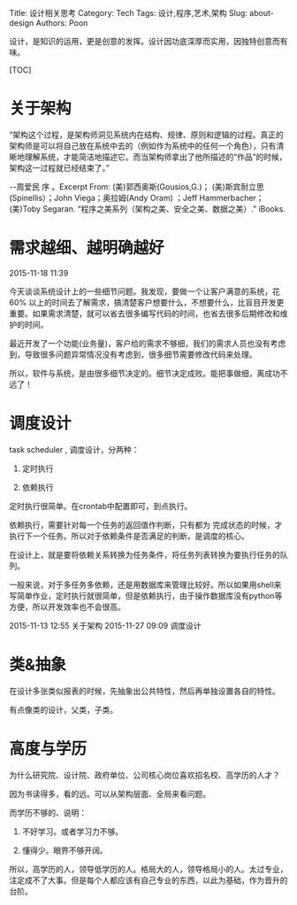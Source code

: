 Title: 设计相关思考
Category: Tech
Tags: 设计,程序,艺术,架构
Slug: about-design
Authors: Poon


设计，是知识的运用，更是创意的发挥。设计因功底深厚而实用，因独特创意而有味。


[TOC]

# 关于架构


“架构这个过程，是架构师洞见系统内在结构、规律、原则和逻辑的过程。真正的架构师是可以将自己放在系统中去的（例如作为系统中的任何一个角色），只有清晰地理解系统，才能简洁地描述它。而当架构师拿出了他所描述的“作品”的时候，架构这一过程就已经结束了。”

--周爱民 序 。Excerpt From: (美)郭西奥斯(Gousios,G.)； (美)斯宾耐立思(Spinellis）；John Viega；奥拉姆(Andy Oram) ；Jeff Hammerbacher； (美)Toby Segaran. “程序之美系列（架构之美、安全之美、数据之美）.” iBooks. 

# 需求越细、越明确越好

2015-11-18 11:39

今天谈谈系统设计上的一些细节问题。我发现，要做一个让客户满意的系统，花60% 以上的时间去了解需求，搞清楚客户想要什么，不想要什么，比盲目开发更重要。如果需求清楚，就可以省去很多编写代码的时间，也省去很多后期修改和维护的时间。

最近开发了一个功能(业务量)，客户给的需求不够细，我们的需求人员也没有考虑到，导致很多问题异常情况没有考虑到，很多细节需要修改代码来处理。

所以，软件与系统，是由很多细节决定的。细节决定成败。能把事做细，离成功不远了！

<!-- ^ -->

# 调度设计


task scheduler , 调度设计，分两种：

1. 定时执行

2. 依赖执行

定时执行很简单。在crontab中配置即可，到点执行。

依赖执行，需要针对每一个任务的返回值作判断，只有都为 完成状态的时候，才执行下一个任务。所以对于依赖条件是否满足的判断，是调度的核心。

在设计上，就是要将依赖关系转换为任务条件，将任务列表转换为要执行任务的队列。

一般来说，对于多任务多依赖，还是用数据库来管理比较好。所以如果用shell来写简单作业，定时执行就很简单，但是依赖执行，由于操作数据库没有python等方便，所以开发效率也不会很高。

<!-- $ -->

2015-11-13 12:55  关于架构
2015-11-27 09:09 调度设计

# 类&抽象 

在设计多张类似报表的时候，先抽象出公共特性，然后再单独设置各自的特性。

有点像类的设计，父类，子类。

# 高度与学历

为什么研究院、设计院、政府单位、公司核心岗位喜欢招名校、高学历的人才？

因为书读得多，看的远。可以从架构层面、全局来看问题。

而学历不够的、说明：

1. 不好学习。或者学习力不够。

2. 懂得少。眼界不够开阔。

所以，高学历的人，领导低学历的人。格局大的人，领导格局小的人。太过专业，注定成不了大事。但是每个人都应该有自己专业的东西，以此为基础，作为晋升的台阶。


